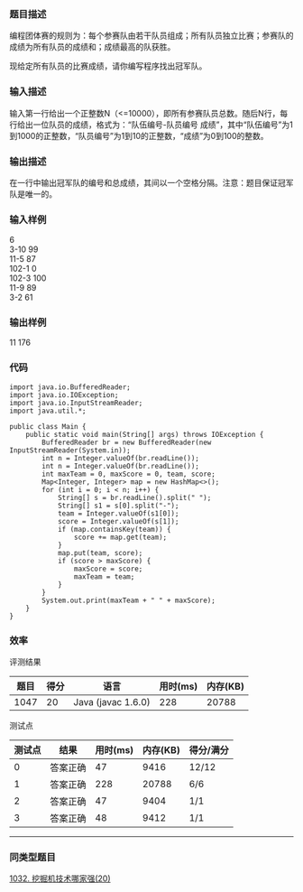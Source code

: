 ### 题目描述
编程团体赛的规则为：每个参赛队由若干队员组成；所有队员独立比赛；参赛队的成绩为所有队员的成绩和；成绩最高的队获胜。

现给定所有队员的比赛成绩，请你编写程序找出冠军队。 

### 输入描述
输入第一行给出一个正整数N（<=10000），即所有参赛队员总数。随后N行，每行给出一位队员的成绩，格式为：“队伍编号-队员编号 成绩”，其中“队伍编号”为1到1000的正整数，“队员编号”为1到10的正整数，“成绩”为0到100的整数。 

### 输出描述
在一行中输出冠军队的编号和总成绩，其间以一个空格分隔。注意：题目保证冠军队是唯一的。 

### 输入样例

6<br/>
3-10 99<br/>
11-5 87<br/>
102-1 0<br/>
102-3 100<br/>
11-9 89<br/>
3-2 61

### 输出样例

11 176
	
### 代码

    import java.io.BufferedReader;
    import java.io.IOException;
    import java.io.InputStreamReader;
    import java.util.*;
    
    public class Main {
        public static void main(String[] args) throws IOException {
            BufferedReader br = new BufferedReader(new InputStreamReader(System.in));
            int n = Integer.valueOf(br.readLine());
            int n = Integer.valueOf(br.readLine());
            int maxTeam = 0, maxScore = 0, team, score;
            Map<Integer, Integer> map = new HashMap<>();
            for (int i = 0; i < n; i++) {
                String[] s = br.readLine().split(" ");
                String[] s1 = s[0].split("-");
                team = Integer.valueOf(s1[0]);
                score = Integer.valueOf(s[1]);
                if (map.containsKey(team)) {
                    score += map.get(team);
                }
                map.put(team, score);
                if (score > maxScore) {
                    maxScore = score;
                    maxTeam = team;
                }
            }
            System.out.print(maxTeam + " " + maxScore);
        }
    }
	
    
### 效率

评测结果

|题目|得分|语言|用时(ms)|内存(KB)|
|-----|-----|-----|-----|-----|
|1047|20|Java (javac 1.6.0)|228|20788|

测试点

|测试点|结果|用时(ms)|内存(KB)|得分/满分|
|-----|-----|-----|-----|-----|
|0|答案正确|47|9416|12/12|
|1|答案正确|228|20788|6/6|
|2|答案正确|47|9404|1/1|
|3|答案正确|48|9412|1/1|

***
### 同类型题目
[1032. 挖掘机技术哪家强(20)](https://github.com/Chinver/CodeNote/blob/master/PAT/Basic%20Level/1032.%20%E6%8C%96%E6%8E%98%E6%9C%BA%E6%8A%80%E6%9C%AF%E5%93%AA%E5%AE%B6%E5%BC%BA(20).md) 
